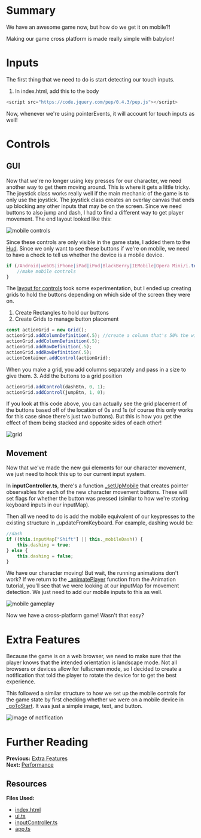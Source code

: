 # Summary
We have an awesome game now, but how do we get it on mobile?!

Making our game cross platform is made really simple with babylon!
# Inputs
The first thing that we need to do is start detecting our touch inputs.
1. In index.html, add this to the body
```javascript
<script src="https://code.jquery.com/pep/0.4.3/pep.js"></script>
```
Now, whenever we're using pointerEvents, it will account for touch inputs as well!

# Controls
## GUI
Now that we're no longer using key presses for our character, we need another way to get them moving around. This is where it gets a little tricky. The joystick class works really well if the main mechanic of the game is to only use the joystick. The joystick class creates an overlay canvas that ends up blocking any other inputs that may be on the screen. Since we need buttons to also jump and dash, I had to find a different way to get player movement. The end layout looked like this:

![mobile controls](/img/how_to/create-a-game/mobilecontrols.png)

Since these controls are only visible in the game state, I added them to the [Hud](https://github.com/BabylonJS/SummerFestival/blob/a0abccc2efbb7399820efe2e25f53bb5b4a02500/src/ui.ts#L207). Since we only want to see these buttons if we're on mobile, we need to have a check to tell us whether the device is a mobile device.
```javascript
if (/Android|webOS|iPhone|iPad|iPod|BlackBerry|IEMobile|Opera Mini/i.test(navigator.userAgent)){
    //make mobile controls
}
```
The [layout for controls](https://github.com/BabylonJS/SummerFestival/blob/a0abccc2efbb7399820efe2e25f53bb5b4a02500/src/ui.ts#L214) took some experimentation, but I ended up creating grids to hold the buttons depending on which side of the screen they were on.
1. Create Rectangles to hold our buttons
2. Create Grids to manage button placement
```javascript
const actionGrid = new Grid();
actionGrid.addColumnDefinition(.5); //create a column that's 50% the width of the grid
actionGrid.addColumnDefinition(.5);
actionGrid.addRowDefinition(.5);
actionGrid.addRowDefinition(.5);
actionContainer.addControl(actionGrid);
```
When you make a grid, you add columns separately and pass in a size to give them. 
3. Add the buttons to a grid position
```javascript
actionGrid.addControl(dashBtn, 0, 1);
actionGrid.addControl(jumpBtn, 1, 0);
```
If you look at this code above, you can actually see the grid placement of the buttons based off of the location of 0s and 1s (of course this only works for this case since there's just two buttons). But this is how you get the effect of them being stacked and opposite sides of each other!

![grid](/img/how_to/create-a-game/gridbuttons.png)

## Movement
Now that we've made the new gui elements for our character movement, we just need to hook this up to our current input system.

In **inputController.ts**, there's a function [_setUpMobile](https://github.com/BabylonJS/SummerFestival/blob/a0abccc2efbb7399820efe2e25f53bb5b4a02500/src/inputController.ts#L116) that creates pointer observables for each of the new character movement buttons. These will set flags for whether the button was pressed (similar to how we're storing keyboard inputs in our inputMap).

Then all we need to do is add the mobile equivalent of our keypresses to the existing structure in _updateFromKeyboard. For example, dashing would be:
```javascript
//dash
if ((this.inputMap["Shift"] || this._mobileDash)) {
    this.dashing = true;
} else {
    this.dashing = false;
}
```

We have our character moving! But wait, the running animations don't work? If we return to the [_animatePlayer](/how_to/page12#animate-player) function from the Animation tutorial, you'll see that we were looking at our inputMap for movement detection. We just need to add our mobile inputs to this as well.

![mobile gameplay](/img/how_to/create-a-game/mobilegameplay.gif)

Now we have a cross-platform game! Wasn't that easy?

# Extra Features
Because the game is on a web browser, we need to make sure that the player knows that the intended orientation is landscape mode. Not all browsers or devices allow for fullscreen mode, so I decided to create a notification that told the player to rotate the device for to get the best experience.

This followed a similar structure to how we set up the mobile controls for the game state by first checking whether we were on a mobile device in [_goToStart](https://github.com/BabylonJS/SummerFestival/blob/a0abccc2efbb7399820efe2e25f53bb5b4a02500/src/app.ts#L224). It was just a simple image, text, and button.

![image of notification](/img/how_to/create-a-game/rotatedevice.png)

# Further Reading
**Previous:** [Extra Features](/how_to/page15)  
**Next:** [Performance](/how_to/page17) 

## Resources
**Files Used:**  
- [index.html](https://github.com/BabylonJS/SummerFestival/blob/master/public/index.html)
- [ui.ts](https://github.com/BabylonJS/SummerFestival/blob/master/src/ui.ts)
- [inputController.ts](https://github.com/BabylonJS/SummerFestival/blob/master/src/inputController.ts)  
- [app.ts](https://github.com/BabylonJS/SummerFestival/blob/master/src/app.ts)